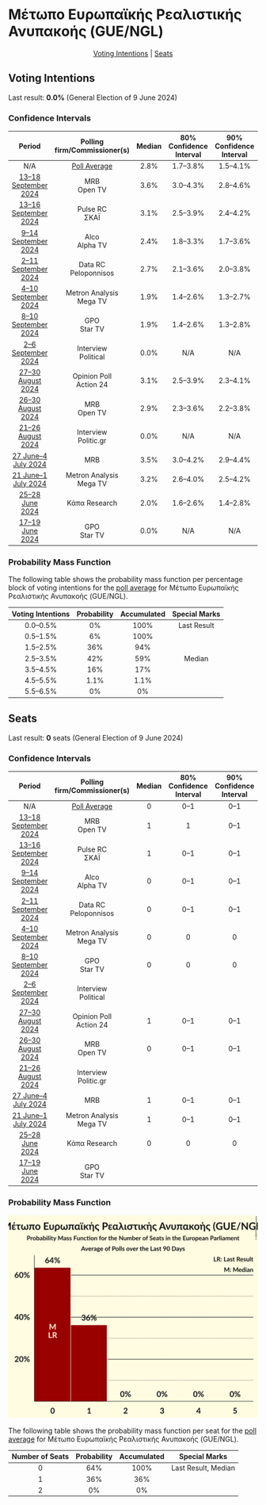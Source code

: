 # Μέτωπο Ευρωπαϊκής Ρεαλιστικής Ανυπακοής (GUE/NGL)

<p align="center"><a href="#voting-intentions">Voting Intentions</a> | <a href="#seats">Seats</a></p>

## Voting Intentions

Last result: **0.0%** (General Election of 9 June 2024)

### Confidence Intervals

| Period     | Polling firm/Commissioner(s) | Median | 80% Confidence Interval | 90% Confidence Interval | 95% Confidence Interval | 99% Confidence Interval |
|:----------:|:----------------:|:-----------:|:-----------------------:|:-----------------------:|:-----------------------:|:-----------------------:|
| N/A | [Poll Average](average.html) | 2.8% | 1.7–3.8% | 1.5–4.1% | 1.4–4.3% | 1.1–4.8% |
| [13–18 September 2024](2024-09-18-MRB.html) | MRB <br> Open TV | 3.6% | 3.0–4.3% | 2.8–4.6% | 2.7–4.8% | 2.4–5.2% |
| [13–16 September 2024](2024-09-16-PulseRC.html) | Pulse RC <br> ΣΚΑΪ | 3.1% | 2.5–3.9% | 2.4–4.2% | 2.2–4.4% | 2.0–4.8% |
| [9–14 September 2024](2024-09-14-Alco.html) | Alco <br> Alpha TV | 2.4% | 1.8–3.3% | 1.7–3.6% | 1.5–3.8% | 1.3–4.3% |
| [2–11 September 2024](2024-09-11-DataRC.html) | Data RC <br> Peloponnisos | 2.7% | 2.1–3.6% | 2.0–3.8% | 1.8–4.1% | 1.6–4.5% |
| [4–10 September 2024](2024-09-10-MetronAnalysis.html) | Metron Analysis <br> Mega TV | 1.9% | 1.4–2.6% | 1.3–2.7% | 1.2–2.9% | 1.0–3.3% |
| [8–10 September 2024](2024-09-10-GPO.html) | GPO <br> Star TV | 1.9% | 1.4–2.6% | 1.3–2.8% | 1.2–2.9% | 1.0–3.3% |
| [2–6 September 2024](2024-09-06-Interview.html) | Interview <br> Political | 0.0% | N/A | N/A | N/A | N/A |
| [27–30 August 2024](2024-08-30-OpinionPoll.html) | Opinion Poll <br> Action 24 | 3.1% | 2.5–3.9% | 2.3–4.1% | 2.2–4.3% | 1.9–4.7% |
| [26–30 August 2024](2024-08-30-MRB.html) | MRB <br> Open TV | 2.9% | 2.3–3.6% | 2.2–3.8% | 2.1–3.9% | 1.8–4.3% |
| [21–26 August 2024](2024-08-26-Interview.html) | Interview <br> Politic.gr | 0.0% | N/A | N/A | N/A | N/A |
| [27 June–4 July 2024](2024-07-04-MRB.html) | MRB | 3.5% | 3.0–4.2% | 2.9–4.4% | 2.7–4.5% | 2.5–4.9% |
| [21 June–1 July 2024](2024-07-01-MetronAnalysis.html) | Metron Analysis <br> Mega TV | 3.2% | 2.6–4.0% | 2.5–4.2% | 2.3–4.4% | 2.1–4.8% |
| [25–28 June 2024](2024-06-28-ΚάπαResearch.html) | Κάπα Research | 2.0% | 1.6–2.6% | 1.4–2.8% | 1.4–2.9% | 1.2–3.2% |
| [17–19 June 2024](2024-06-19-GPO.html) | GPO <br> Star TV | 0.0% | N/A | N/A | N/A | N/A |

### Probability Mass Function

The following table shows the probability mass function per percentage block of voting intentions for the [poll average](average.html) for Μέτωπο Ευρωπαϊκής Ρεαλιστικής Ανυπακοής (GUE/NGL).

| Voting Intentions | Probability | Accumulated | Special Marks |
|:-----------------:|:-----------:|:-----------:|:-------------:|
| 0.0–0.5% | 0% | 100% | Last Result |
| 0.5–1.5% | 6% | 100% |  |
| 1.5–2.5% | 36% | 94% |  |
| 2.5–3.5% | 42% | 59% | Median |
| 3.5–4.5% | 16% | 17% |  |
| 4.5–5.5% | 1.1% | 1.1% |  |
| 5.5–6.5% | 0% | 0% |  |


## Seats

Last result: **0** seats (General Election of 9 June 2024)

### Confidence Intervals

| Period     | Polling firm/Commissioner(s) | Median | 80% Confidence Interval | 90% Confidence Interval | 95% Confidence Interval | 99% Confidence Interval |
|:----------:|:----------------:|:------:|:-----------------------:|:-----------------------:|:-----------------------:|:-----------------------:|
| N/A | [Poll Average](average.html) | 0 | 0–1 | 0–1 | 0–1 | 0–1 |
| [13–18 September 2024](2024-09-18-MRB.html) | MRB <br> Open TV | 1 | 1 | 0–1 | 0–1 | 0–1 |
| [13–16 September 2024](2024-09-16-PulseRC.html) | Pulse RC <br> ΣΚΑΪ | 1 | 0–1 | 0–1 | 0–1 | 0–1 |
| [9–14 September 2024](2024-09-14-Alco.html) | Alco <br> Alpha TV | 0 | 0–1 | 0–1 | 0–1 | 0–1 |
| [2–11 September 2024](2024-09-11-DataRC.html) | Data RC <br> Peloponnisos | 0 | 0–1 | 0–1 | 0–1 | 0–1 |
| [4–10 September 2024](2024-09-10-MetronAnalysis.html) | Metron Analysis <br> Mega TV | 0 | 0 | 0 | 0 | 0–1 |
| [8–10 September 2024](2024-09-10-GPO.html) | GPO <br> Star TV | 0 | 0 | 0 | 0 | 0–1 |
| [2–6 September 2024](2024-09-06-Interview.html) | Interview <br> Political |  |  |  |  |  |
| [27–30 August 2024](2024-08-30-OpinionPoll.html) | Opinion Poll <br> Action 24 | 1 | 0–1 | 0–1 | 0–1 | 0–1 |
| [26–30 August 2024](2024-08-30-MRB.html) | MRB <br> Open TV | 0 | 0–1 | 0–1 | 0–1 | 0–1 |
| [21–26 August 2024](2024-08-26-Interview.html) | Interview <br> Politic.gr |  |  |  |  |  |
| [27 June–4 July 2024](2024-07-04-MRB.html) | MRB | 1 | 0–1 | 0–1 | 0–1 | 0–1 |
| [21 June–1 July 2024](2024-07-01-MetronAnalysis.html) | Metron Analysis <br> Mega TV | 1 | 0–1 | 0–1 | 0–1 | 0–1 |
| [25–28 June 2024](2024-06-28-ΚάπαResearch.html) | Κάπα Research | 0 | 0 | 0 | 0 | 0–1 |
| [17–19 June 2024](2024-06-19-GPO.html) | GPO <br> Star TV |  |  |  |  |  |

### Probability Mass Function

![Graph with seats probability mass function not yet produced](average-seats-pmf-μέτωποευρωπαϊκήςρεαλιστικήςανυπακοήςguengl.png "Seats Probability Mass Function")

The following table shows the probability mass function per seat for the [poll average](average.html) for Μέτωπο Ευρωπαϊκής Ρεαλιστικής Ανυπακοής (GUE/NGL).

| Number of Seats | Probability | Accumulated | Special Marks |
|:---------------:|:-----------:|:-----------:|:-------------:|
| 0 | 64% | 100% | Last Result, Median |
| 1 | 36% | 36% |  |
| 2 | 0% | 0% |  |


